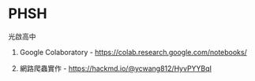 # PHSH
光啟高中

1. Google Colaboratory - https://colab.research.google.com/notebooks/

2. 網路爬蟲實作 - https://hackmd.io/@ycwang812/HyvPYYBqI
